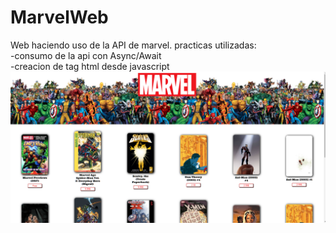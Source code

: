 # MarvelWeb
Web haciendo uso de la API de marvel.
practicas utilizadas:<br>
-consumo de la api con Async/Await<br>
-creacion de tag html desde javascript
![web Marvel](https://github.com/KevinDiazz/MarvelWeb/blob/master/Captura%20de%20pantalla%202023-04-30%20203244.png)
